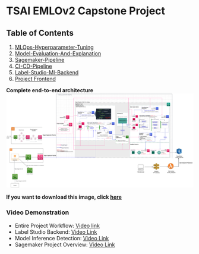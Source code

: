 # TSAI EMLOv2 Capstone Project

## Table of Contents
1. [MLOps-Hyperparameter-Tuning](https://github.com/sushantproject/MLOps-Hyperparameter-Tuning)
2. [Model-Evaluation-And-Explanation](https://github.com/sushantproject/Model-Evaluation-And-Explanation)
3. [Sagemaker-Pipeline](https://github.com/sushantproject/Sagemaker-Pipeline)
4. [CI-CD-Pipeline](https://github.com/sushantproject/CI-CD-Pipeline)
5. [Label-Studio-Ml-Backend ](https://github.com/sushantproject/Label-Studio-Ml-Backend)
6. [Project Frontend](https://github.com/sushantproject/EMLOv2-Project-Frontend)


**Complete end-to-end architecture**
![](images/tsai_emlov2-project_file.drawio.png)

**If you want to download this image, click [here](images/tsai_emlov2-project_file.drawio.png)**

### Video Demonstration
* Entire Project Workflow: [Video link](https://drive.google.com/file/d/1WgXm1qwrqGQpO4_H-PpOJL6WBsX4WhjP/view?usp=share_link)
* Label Studio Backend: [Video Link](https://drive.google.com/file/d/1F7l47-HPptjWa5H0E1oKo2iWEn0yKygf/view?usp=share_link)
* Model Inference Detection: [Video Link](https://drive.google.com/file/d/1Nxsgok8iIMe9uiuR2pLVxmmKrt-JsBnm/view?usp=share_link)
* Sagemaker Project Overview: [Video Link](https://drive.google.com/file/d/1XhCgBCeFZngyJ7t0YOMktdt_TtdmA-TK/view?usp=share_link)
